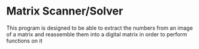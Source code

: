 # Matrix Scanner/Solver

This program is designed to be able to extract the numbers from an image of a matrix and reassemble them into a digital matrix in order to perform functions on it

